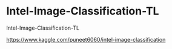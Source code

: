 # Intel-Image-Classification-TL
Intel-Image-Classification-TL

https://www.kaggle.com/puneet6060/intel-image-classification
